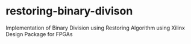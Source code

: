 # restoring-binary-divison
Implementation of Binary Division using Restoring Algorithm using Xilinx Design Package for FPGAs
